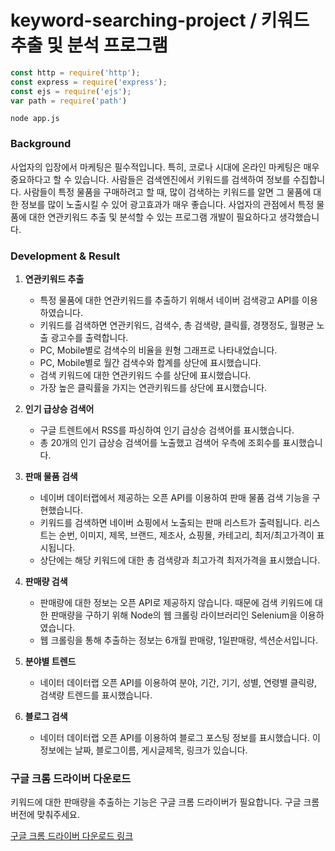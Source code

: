 # keyword-searching-project / 키워드 추출 및 분석 프로그램

```js
const http = require('http');
const express = require('express');
const ejs = require('ejs');
var path = require('path')
```
```terminal
node app.js
```
### Background
사업자의 입장에서 마케팅은 필수적입니다. 특히, 코로나 시대에 온라인 마케팅은 매우 중요하다고 할 수 있습니다. 사람들은 검색엔진에서 키워드를 검색하여 정보를 수집합니다. 사람들이 특정 물품을 구매하려고 할 때, 많이 검색하는 키워드를 알면 그 물품에 대한 정보를 많이 노출시킬 수 있어 광고효과가 매우 좋습니다. 사업자의 관점에서 특정 물품에 대한 연관키워드 추출 및 분석할 수 있는 프로그램 개발이 필요하다고 생각했습니다.
### Development & Result
1. **연관키워드 추출**
    - 특정 물품에 대한 연관키워드를 추출하기 위해서 네이버 검색광고 API를 이용하였습니다.
    - 키워드를 검색하면 연관키워드, 검색수, 총 검색량, 클릭률, 경쟁정도, 월평균 노출 광고수를 출력합니다.
    - PC, Mobile별로 검색수의 비율을 원형 그래프로 나타내었습니다.
    - PC, Mobile별로 월간 검색수와 합계를 상단에 표시했습니다.
    - 검색 키워드에 대한 연관키워드 수를 상단에 표시했습니다.
    - 가장 높은 클릭률을 가지는 연관키워드를 상단에 표시했습니다.
2. **인기 급상승 검색어**
    - 구글 트렌트에서 RSS를 파싱하여 인기 급상승 검색어를 표시했습니다.
    - 총 20개의 인기 급상승 검색어를 노출했고 검색어 우측에 조회수를 표시했습니다.
    
    
3. **판매 물품 검색**
    - 네이버 데이터랩에서 제공하는 오픈 API를 이용하여 판매 물품 검색 기능을 구현했습니다.
    - 키워드를 검색하면 네이버 쇼핑에서 노출되는 판매 리스트가 출력됩니다. 리스트는 순번, 이미지, 제목, 브랜드, 제조사, 쇼핑몰, 카테고리, 최저/최고가격이 표시됩니다.
    - 상단에는 해당 키워드에 대한 총 검색량과 최고가격 최저가격을 표시했습니다.
    
    
4. **판매량 검색**
    - 판매량에 대한 정보는 오픈 API로 제공하지 않습니다. 때문에 검색 키워드에 대한 판매량을 구하기 위해 Node의 웹 크롤링 라이브러리인 Selenium을 이용하였습니다.
    - 웹 크롤링을 통해 추출하는 정보는 6개월 판매량, 1일판매량, 섹션순서입니다.
    
    
    
5. **분야별 트렌드**
    - 네이터 데이터랩 오픈 API를 이용하여 분야, 기간, 기기, 성별, 연령별 클릭량, 검색량 트렌드를 표시했습니다.
    
    
6. **블로그 검색**
    - 네이터 데이터랩 오픈 API를 이용하여 블로그 포스팅 정보를 표시했습니다. 이 정보에는 날짜, 블로그이름, 게시글제목, 링크가 있습니다.
    
   
    
### 구글 크롬 드라이버 다운로드
키워드에 대한 판매량을 추출하는 기능은 구글 크롬 드라이버가 필요합니다. 구글 크롬 버전에 맞춰주세요.

[구글 크롬 드라이버 다운로드 링크](https://chromedriver.chromium.org/downloads)
